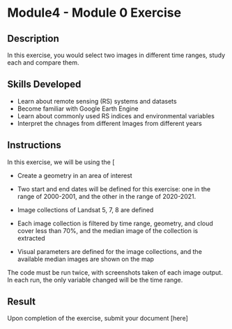 # Module4 - Module 0 Exercise 

## Description
In this exercise, you would select two images in different time ranges, study each and compare them.

## Skills Developed
- Learn about remote sensing (RS) systems and datasets
- Become familiar with Google Earth Engine
- Learn about commonly used RS indices and environmental variables
- Interpret the chnages from different Images from different years

## Instructions
In this exercise, we will be using the [
- Create a geometry in an area of interest 

- Two start and end dates will be defined for this exercise: one in the range of 2000-2001, and the other in the range of 2020-2021. 

- Image collections of Landsat 5, 7, 8 are defined 

- Each image collection is filtered by time range, geometry, and cloud cover less than 70%, and the median image of the collection is extracted 

- Visual parameters are defined for the image collections, and the available median images are shown on the map 

The code must be run twice, with screenshots taken of each image output. In each run, the only variable changed will be the time range. 
## Result
Upon completion of the exercise, submit your document [here] 
